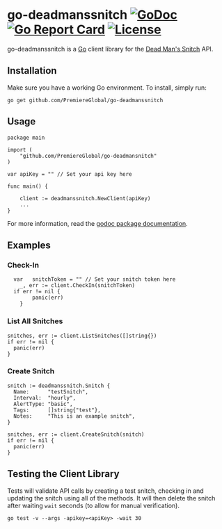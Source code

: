 # go-deadmanssnitch [![GoDoc](https://godoc.org/github.com/PremiereGlobal/go-deadmanssnitch?status.png)](http://godoc.org/github.com/PremiereGlobal/go-deadmanssnitch) [![Go Report Card](https://goreportcard.com/badge/github.com/PremiereGlobal/go-deadmanssnitch)](https://goreportcard.com/report/github.com/PremiereGlobal/go-deadmanssnitch) [![License](https://img.shields.io/badge/License-MIT-blue.svg)](https://github.com/PremiereGlobal/go-deadmanssnitch/blob/master/LICENSE)
go-deadmanssnitch is a [Go](http://golang.org/) client library for the [Dead Man's Snitch](https://deadmanssnitch.com/docs/api/v1) API.

## Installation
Make sure you have a working Go environment. To install, simply run:

```
go get github.com/PremiereGlobal/go-deadmanssnitch
```

## Usage

```
package main

import (
	"github.com/PremiereGlobal/go-deadmansnitch"
)

var	apiKey = "" // Set your api key here

func main() {

	client := deadmanssnitch.NewClient(apiKey)
	...
}
```

For more information, read the [godoc package documentation](http://godoc.org/github.com/PremiereGlobal/go-deadmanssnitch).

## Examples

### Check-In

```
  var	snitchToken = "" // Set your snitch token here
	_, err := client.CheckIn(snitchToken)
  if err != nil {
		panic(err)
	}
```

### List All Snitches

```
snitches, err := client.ListSnitches([]string{})
if err != nil {
  panic(err)
}

```

### Create Snitch

```
snitch := deadmanssnitch.Snitch {
  Name:      "testSnitch",
  Interval:  "hourly",
  AlertType: "basic",
  Tags:      []string{"test"},
  Notes:     "This is an example snitch",
}

snitches, err := client.CreateSnitch(snitch)
if err != nil {
  panic(err)
}

```

## Testing the Client Library
Tests will validate API calls by creating a test snitch, checking in and updating the snitch using all of the methods.  It will then delete the snitch after waiting `wait` seconds (to allow for manual verification).

```
go test -v --args -apikey=<apiKey> -wait 30
```
